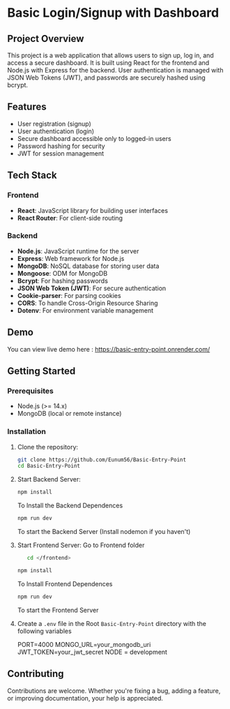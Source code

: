 # Basic Login/Signup with Dashboard

## Project Overview

This project is a web application that allows users to sign up, log in, and access a secure dashboard. It is built using React for the frontend and Node.js with Express for the backend. User authentication is managed with JSON Web Tokens (JWT), and passwords are securely hashed using bcrypt.

## Features

- User registration (signup)
- User authentication (login)
- Secure dashboard accessible only to logged-in users
- Password hashing for security
- JWT for session management

## Tech Stack

### Frontend

- **React**: JavaScript library for building user interfaces
- **React Router**: For client-side routing

### Backend

- **Node.js**: JavaScript runtime for the server
- **Express**: Web framework for Node.js
- **MongoDB**: NoSQL database for storing user data
- **Mongoose**: ODM for MongoDB
- **Bcrypt**: For hashing passwords
- **JSON Web Token (JWT)**: For secure authentication
- **Cookie-parser**: For parsing cookies
- **CORS**: To handle Cross-Origin Resource Sharing
- **Dotenv**: For environment variable management

## Demo

You can view live demo here : https://basic-entry-point.onrender.com/

## Getting Started

### Prerequisites

- Node.js (>= 14.x)
- MongoDB (local or remote instance)

### Installation

1. Clone the repository:

   ```bash
   git clone https://github.com/Eunum56/Basic-Entry-Point
   cd Basic-Entry-Point
   ```

2. Start Backend Server:

   ```bash
   npm install
   ```

   To Install the Backend Dependences

   ```bash
   npm run dev
   ```

   To start the Backend Server (Install nodemon if you haven't)

3. Start Frontend Server:
   Go to Frontend folder

   ```bash
      cd </frontend>
   ```

   ```bash
   npm install
   ```

   To Install Frontend Dependences

   ```bash
   npm run dev
   ```

   To start the Frontend Server

4. Create a `.env` file in the Root `Basic-Entry-Point` directory with the following variables

   PORT=4000
   MONGO_URL=your_mongodb_uri
   JWT_TOKEN=your_jwt_secret
   NODE = development

## Contributing

Contributions are welcome. Whether you're fixing a bug, adding a feature, or improving documentation, your help is appreciated.
